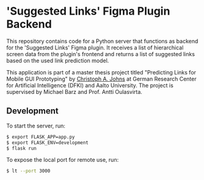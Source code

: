 # 'Suggested Links' Figma Plugin Backend

This repository contains code for a Python server that functions as backend for the 'Suggested Links' Figma plugin.
It receives a list of hierarchical screen data from the plugin's frontend and returns a list of suggested links based on the used link prediction model.

This application is part of a master thesis project titled "Predicting Links for Mobile GUI Prototyping" by [Christoph A. Johns](mailto:christophjohns@aalto.fi?subject=[GitHub]%20Suggested%20Links%Figma%Plugin) at German Research Center for Artificial Intelligence (DFKI) and Aalto University.
The project is supervised by Michael Barz and Prof. Antti Oulasvirta.

## Development

To start the server, run:

```zsh
$ export FLASK_APP=app.py
$ export FLASK_ENV=development
$ flask run
```

To expose the local port for remote use, run:

```zsh
$ lt --port 3000
```
